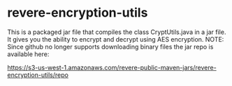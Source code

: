 # revere-encryption-utils
This is a packaged jar file that compiles the class CryptUtils.java in a jar file.  It gives you the ability to encrypt and decrypt using AES encryption.
NOTE: Since github no longer supports downloading binary files the jar repo is available here:

https://s3-us-west-1.amazonaws.com/revere-public-maven-jars/revere-encryption-utils/repo

